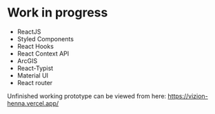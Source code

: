 <h1>Work in progress</h1>

- ReactJS
- Styled Components
- React Hooks
- React Context API
- ArcGIS
- React-Typist
- Material UI
- React router

Unfinished working prototype can be viewed from here: https://vizion-henna.vercel.app/